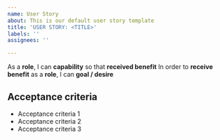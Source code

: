 ```yaml
---
name: User Story
about: This is our default user story template
title: 'USER STORY: <TITLE>'
labels: ''
assignees: ''

---
```


As a **role**, I can **capability** so that **received benefit**
In order to **receive benefit** as a **role**, I can **goal / desire**

## Acceptance criteria
* Acceptance criteria 1
* Acceptance criteria 2
* Acceptance criteria 3
